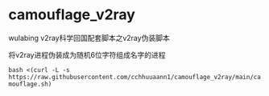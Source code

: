 # camouflage_v2ray
wulabing v2ray科学回国配套脚本之v2ray伪装脚本

将v2ray进程伪装成为随机6位字符组成名字的进程

`bash <(curl -L -s https://raw.githubusercontent.com/cchhuuaann1/camouflage_v2ray/main/camouflage.sh)`
